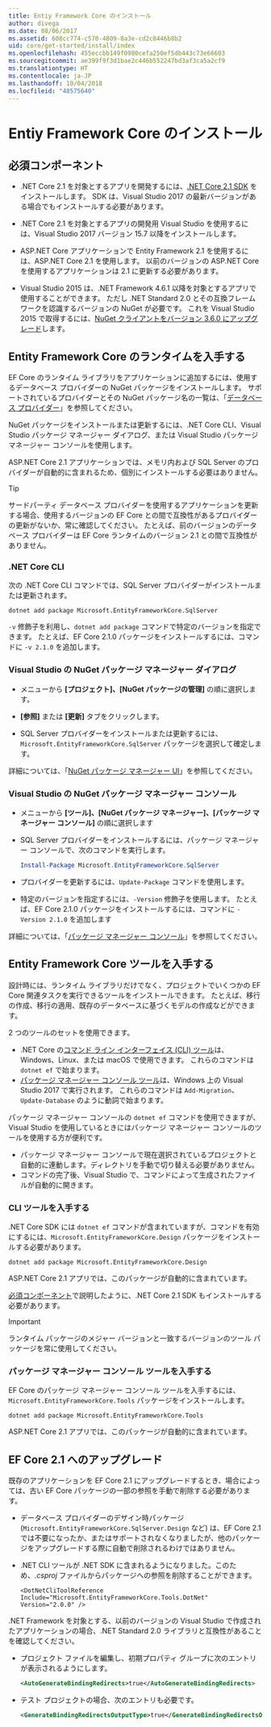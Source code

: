 ```yaml
---
title: Entiy Framework Core のインストール
author: divega
ms.date: 08/06/2017
ms.assetid: 608cc774-c570-4809-8a3e-cd2c8446b8b2
uid: core/get-started/install/index
ms.openlocfilehash: 455eccbb149f0980cefa250ef5db443c73e66603
ms.sourcegitcommit: ae399f9f3d1bae2c446b552247bd3af3ca5a2cf9
ms.translationtype: HT
ms.contentlocale: ja-JP
ms.lasthandoff: 10/04/2018
ms.locfileid: "48575640"
---
```

# <a name="installing-entity-framework-core"></a>Entiy Framework Core のインストール

## <a name="prerequisites"></a>必須コンポーネント

* .NET Core 2.1 を対象とするアプリを開発するには、[.NET Core 2.1 SDK](https://www.microsoft.com/net/download/core) をインストールします。 SDK は、Visual Studio 2017 の最新バージョンがある場合でもインストールする必要があります。

* .NET Core 2.1 を対象とするアプリの開発用 Visual Studio を使用するには、Visual Studio 2017 バージョン 15.7 以降をインストールします。

* ASP.NET Core アプリケーションで Entity Framework 2.1 を使用するには、ASP.NET Core 2.1 を使用します。 以前のバージョンの ASP.NET Core を使用するアプリケーションは 2.1 に更新する必要があります。

* Visual Studio 2015 は、.NET Framework 4.6.1 以降を対象とするアプリで使用することができます。 ただし .NET Standard 2.0 とその互換フレームワークを認識するバージョンの NuGet が必要です。 これを Visual Studio 2015 で取得するには、[NuGet クライアントをバージョン 3.6.0 にアップグレード](https://www.nuget.org/downloads)します。

## <a name="get-the-entity-framework-core-runtime"></a>Entity Framework Core のランタイムを入手する

EF Core のランタイム ライブラリをアプリケーションに追加するには、使用するデータベース プロバイダーの NuGet パッケージをインストールします。 サポートされているプロバイダーとその NuGet パッケージ名の一覧は、「[データベース プロバイダー](../../providers/index.md)」を参照してください。

NuGet パッケージをインストールまたは更新するには、.NET Core CLI、Visual Studio パッケージ マネージャー ダイアログ、または Visual Studio パッケージ マネージャー コンソールを使用します。

ASP.NET Core 2.1 アプリケーションでは、メモリ内および SQL Server のプロバイダーが自動的に含まれるため、個別にインストールする必要はありません。

> [!TIP]  
> サードパーティ データベース プロバイダーを使用するアプリケーションを更新する場合、使用するバージョンの EF Core との間で互換性があるプロバイダーの更新がないか、常に確認してください。 たとえば、前のバージョンのデータベース プロバイダーは EF Core ランタイムのバージョン 2.1 との間で互換性がありません。  

### <a name="net-core-cli"></a>.NET Core CLI

次の .NET Core CLI コマンドでは、SQL Server プロバイダーがインストールまたは更新されます。

``` Console
dotnet add package Microsoft.EntityFrameworkCore.SqlServer
```

`-v` 修飾子を利用し、`dotnet add package` コマンドで特定のバージョンを指定できます。 たとえば、EF Core 2.1.0 パッケージをインストールするには、コマンドに `-v 2.1.0` を追加します。

### <a name="visual-studio-nuget-package-manager-dialog"></a>Visual Studio の NuGet パッケージ マネージャー ダイアログ

* メニューから **[プロジェクト]、[NuGet パッケージの管理]** の順に選択します。

* **[参照]** または **[更新]** タブをクリックします。

* SQL Server プロバイダーをインストールまたは更新するには、`Microsoft.EntityFrameworkCore.SqlServer` パッケージを選択して確定します。

詳細については、「[NuGet パッケージ マネージャー UI](https://docs.microsoft.com/nuget/tools/package-manager-ui)」を参照してください。

### <a name="visual-studio-nuget-package-manager-console"></a>Visual Studio の NuGet パッケージ マネージャー コンソール

* メニューから **[ツール]、[NuGet パッケージ マネージャー]、[パッケージ マネージャー コンソール]** の順に選択します

* SQL Server プロバイダーをインストールするには、パッケージ マネージャー コンソールで、次のコマンドを実行します。

  ``` PowerShell  
  Install-Package Microsoft.EntityFrameworkCore.SqlServer
  ```
* プロバイダーを更新するには、`Update-Package` コマンドを使用します。

* 特定のバージョンを指定するには、`-Version` 修飾子を使用します。 たとえば、EF Core 2.1.0 パッケージをインストールするには、コマンドに `-Version 2.1.0` を追加します

詳細については、「[パッケージ マネージャー コンソール](https://docs.microsoft.com/nuget/tools/package-manager-console)」を参照してください。

## <a name="get-entity-framework-core-tools"></a>Entity Framework Core ツールを入手する

設計時には、ランタイム ライブラリだけでなく、プロジェクトでいくつかの EF Core 関連タスクを実行できるツールをインストールできます。 たとえば、移行の作成、移行の適用、既存のデータベースに基づくモデルの作成などができます。

2 つのツールのセットを使用できます。
* .NET Core の[コマンド ライン インターフェイス (CLI) ツール](../../miscellaneous/cli/dotnet.md)は、Windows、Linux、または macOS で使用できます。 これらのコマンドは `dotnet ef` で始まります。 
* [パッケージ マネージャー コンソール ツール](../../miscellaneous/cli/powershell.md)は、Windows 上の Visual Studio 2017 で実行されます。 これらのコマンドは `Add-Migration`、`Update-Database` のように動詞で始まります。

パッケージ マネージャー コンソールの `dotnet ef` コマンドを使用できますが、Visual Studio を使用しているときにはパッケージ マネージャー コンソールのツールを使用する方が便利です。
* パッケージ マネージャー コンソールで現在選択されているプロジェクトと自動的に連動します。ディレクトリを手動で切り替える必要がありません。  
* コマンドの完了後、Visual Studio で、コマンドによって生成されたファイルが自動的に開きます。

<a name="cli"></a>

### <a name="get-the-cli-tools"></a>CLI ツールを入手する

.NET Core SDK には `dotnet ef` コマンドが含まれていますが、コマンドを有効にするには、`Microsoft.EntityFrameworkCore.Design` パッケージをインストールする必要があります。

 ``` Console    
dotnet add package Microsoft.EntityFrameworkCore.Design 
``` 

ASP.NET Core 2.1 アプリでは、このパッケージが自動的に含まれています。

[必須コンポーネント](#prerequisites)で説明したように、.NET Core 2.1 SDK もインストールする必要があります。

> [!IMPORTANT]      
> ランタイム パッケージのメジャー バージョンと一致するバージョンのツール パッケージを常に使用してください。

### <a name="get-the-package-manager-console-tools"></a>パッケージ マネージャー コンソール ツールを入手する

EF Core のパッケージ マネージャー コンソール ツールを入手するには、`Microsoft.EntityFrameworkCore.Tools` パッケージをインストールします。

 ``` Console    
dotnet add package Microsoft.EntityFrameworkCore.Tools
``` 

ASP.NET Core 2.1 アプリでは、このパッケージが自動的に含まれています。

## <a name="upgrading-to-ef-core-21"></a>EF Core 2.1 へのアップグレード

既存のアプリケーションを EF Core 2.1 にアップグレードするとき、場合によっては、古い EF Core パッケージの一部の参照を手動で削除する必要があります。

* データベース プロバイダーのデザイン時パッケージ (`Microsoft.EntityFrameworkCore.SqlServer.Design` など) は、EF Core 2.1 では不要になったか、またはサポートされなくなりましたが、他のパッケージをアップグレードする際に自動で削除されるわけではありません。

* .NET CLI ツールが .NET SDK に含まれるようになりました。このため、*.csproj* ファイルからパッケージへの参照を削除することができます。

  ```
  <DotNetCliToolReference Include="Microsoft.EntityFrameworkCore.Tools.DotNet" Version="2.0.0" />
  ```

.NET Framework を対象とする、以前のバージョンの Visual Studio で作成されたアプリケーションの場合、.NET Standard 2.0 ライブラリと互換性があることを確認してください。

  * プロジェクト ファイルを編集し、初期プロパティ グループに次のエントリが表示されるようにします。

    ``` xml
    <AutoGenerateBindingRedirects>true</AutoGenerateBindingRedirects>
    ```

  * テスト プロジェクトの場合、次のエントリも必要です。

    ``` xml
    <GenerateBindingRedirectsOutputType>true</GenerateBindingRedirectsOutputType>
    ```
